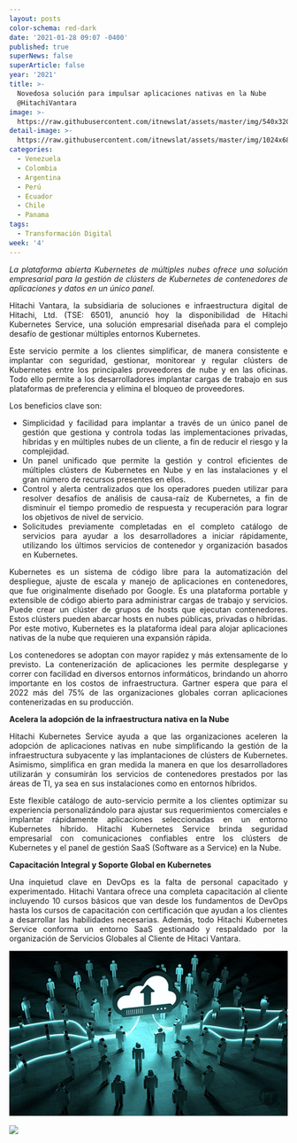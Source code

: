 ```yaml
---
layout: posts
color-schema: red-dark
date: '2021-01-28 09:07 -0400'
published: true
superNews: false
superArticle: false
year: '2021'
title: >-
  Novedosa solución para impulsar aplicaciones nativas en la Nube
  @HitachiVantara
image: >-
  https://raw.githubusercontent.com/itnewslat/assets/master/img/540x320/Nube-Publica-p.jpg
detail-image: >-
  https://raw.githubusercontent.com/itnewslat/assets/master/img/1024x680/Nube-Publica-g.jpg
categories:
  - Venezuela
  - Colombia
  - Argentina
  - Perú
  - Ecuador
  - Chile
  - Panama
tags:
  - Transformación Digital
week: '4'
---
```

<p style="text-align: justify;"><em>La plataforma abierta Kubernetes de múltiples nubes ofrece una solución empresarial para la gestión de clústers de Kubernetes de contenedores de aplicaciones y datos en un único panel.</em></p>
<p style="text-align: justify;">Hitachi Vantara, la subsidiaria de soluciones e infraestructura digital de Hitachi, Ltd. (TSE: 6501), anunció hoy la disponibilidad de Hitachi Kubernetes Service, una solución empresarial diseñada para el complejo desafío de gestionar múltiples entornos Kubernetes.</p>
<p style="text-align: justify;">Este servicio permite a los clientes simplificar, de manera consistente e implantar con seguridad, gestionar, monitorear y regular clústers de Kubernetes entre los principales proveedores de nube y en las oficinas. Todo ello permite a los desarrolladores implantar cargas de trabajo en sus plataformas de preferencia y elimina el bloqueo de proveedores.</p>
<p style="text-align: justify;">Los beneficios clave son:</p>

<ul style="text-align: justify;">
	<li>Simplicidad y facilidad para implantar a través de un único panel de gestión que gestiona y controla todas las implementaciones privadas, híbridas y en múltiples nubes de un cliente, a fin de reducir el riesgo y la complejidad.</li>
	<li>Un panel unificado que permite la gestión y control eficientes de múltiples clústers de Kubernetes en Nube y en las instalaciones y el gran número de recursos presentes en ellos.</li>
	<li>Control y alerta centralizados que los operadores pueden utilizar para resolver desafíos de análisis de causa-raíz de Kubernetes, a fin de disminuir el tiempo promedio de respuesta y recuperación para lograr los objetivos de nivel de servicio.</li>
	<li>Solicitudes previamente completadas en el completo catálogo de servicios para ayudar a los desarrolladores a iniciar rápidamente, utilizando los últimos servicios de contenedor y organización basados en Kubernetes.</li>
</ul>
<p style="text-align: justify;">Kubernetes es un sistema de código libre para la automatización del despliegue, ajuste de escala y manejo de aplicaciones en contenedores,​ que fue originalmente diseñado por Google. Es una plataforma portable y extensible de código abierto para administrar cargas de trabajo y servicios. Puede crear un clúster de grupos de hosts que ejecutan contenedores. Estos clústers pueden abarcar hosts en nubes públicas, privadas o híbridas. Por este motivo, Kubernetes es la plataforma ideal para alojar aplicaciones nativas de la nube que requieren una expansión rápida.</p>
<p style="text-align: justify;">Los contenedores se adoptan con mayor rapidez y más extensamente de lo previsto. La contenerización de aplicaciones les permite desplegarse y correr con facilidad en diversos entornos informáticos, brindando un ahorro importante en los costos de infraestructura. Gartner espera que para el 2022 más del 75% de las organizaciones globales corran aplicaciones contenerizadas en su producción.</p>
<p style="text-align: justify;"><strong>Acelera la adopción de la infraestructura nativa en la Nube</strong></p>
<p style="text-align: justify;">Hitachi Kubernetes Service ayuda a que las organizaciones aceleren la adopción de aplicaciones nativas en nube simplificando la gestión de la infraestructura subyacente y las implantaciones de clústers de Kubernetes. Asimismo, simplifica en gran medida la manera en que los desarrolladores utilizarán y consumirán los servicios de contenedores prestados por las áreas de TI, ya sea en sus instalaciones como en entornos híbridos.</p>
<p style="text-align: justify;">Este flexible catálogo de auto-servicio permite a los clientes optimizar su experiencia personalizándolo para ajustar sus requerimientos  comerciales e implantar rápidamente aplicaciones seleccionadas en un entorno Kubernetes híbrido. Hitachi Kubernetes Service brinda seguridad empresarial con comunicaciones confiables entre los clústers de Kubernetes y el panel de gestión SaaS (Software as a Service) en la Nube.</p>
<p style="text-align: justify;"><strong>Capacitación Integral y Soporte Global en Kubernetes </strong></p>
<p style="text-align: justify;">Una inquietud clave en DevOps es la falta de personal capacitado y experimentado. Hitachi Vantara ofrece una completa capacitación al cliente incluyendo 10 cursos básicos que van desde los fundamentos de DevOps hasta los cursos de capacitación con certificación que ayudan a los clientes a desarrollar las habilidades necesarias. Además, todo Hitachi Kubernetes Service conforma un entorno SaaS gestionado y respaldado por la organización de Servicios Globales al Cliente de Hitaci Vantara.</p>

![](https://raw.githubusercontent.com/itnewslat/assets/master/img/540x320/Nube-Publica-p.jpg)

<img src="https://tracker.metricool.com/c3po.jpg?hash=56f88a41e39ab42c063cc51676587a04"/>
